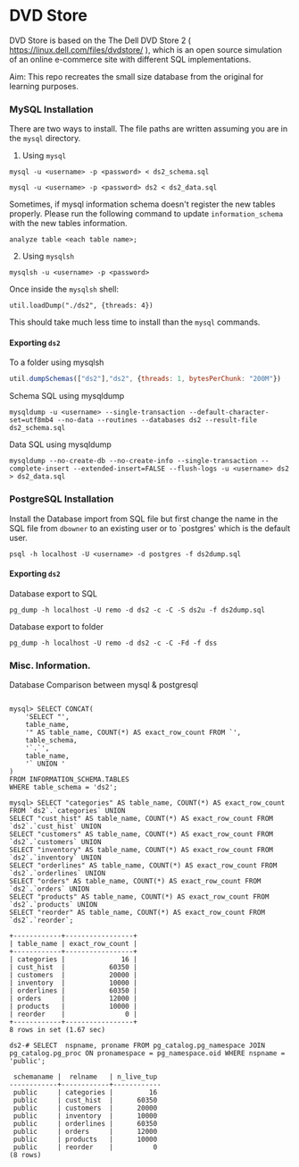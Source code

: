 # DVD Store

DVD Store is based on the The Dell DVD Store 2 ( https://linux.dell.com/files/dvdstore/ ), which is an open source simulation of an online e-commerce site with different SQL implementations.

Aim: This repo recreates the small size database from the original for learning purposes.

### MySQL Installation

There are two ways to install. The file paths are written assuming you are in the `mysql` directory.

1. Using `mysql`

`mysql -u <username> -p <password> < ds2_schema.sql`

`mysql -u <username> -p <password> ds2 < ds2_data.sql`

Sometimes, if mysql information schema doesn't register the new tables properly. Please run the following command to update `information_schema` with the new tables information.

`analyze table <each table name>;`

2. Using `mysqlsh`

`mysqlsh -u <username> -p <password>`

Once inside the `mysqlsh` shell:

`util.loadDump("./ds2", {threads: 4})`

This should take much less time to install than the `mysql` commands.

#### Exporting `ds2`

To a folder using mysqlsh

```js
util.dumpSchemas(["ds2"],"ds2", {threads: 1, bytesPerChunk: "200M"})
```

Schema SQL using mysqldump

```
mysqldump -u <username> --single-transaction --default-character-set=utf8mb4 --no-data --routines --databases ds2 --result-file ds2_schema.sql
```

Data SQL using mysqldump

```
mysqldump --no-create-db --no-create-info --single-transaction --complete-insert --extended-insert=FALSE --flush-logs -u <username> ds2 > ds2_data.sql
```

### PostgreSQL Installation

Install the Database import from SQL file but first change the name in the SQL file from `dbowner` to an existing user or to `postgres' which is the default user.

```
psql -h localhost -U <username> -d postgres -f ds2dump.sql
```

#### Exporting `ds2`

Database export to SQL

```
pg_dump -h localhost -U remo -d ds2 -c -C -S ds2u -f ds2dump.sql
```

Database export to folder

```
pg_dump -h localhost -U remo -d ds2 -c -C -Fd -f dss
```

### Misc. Information.

Database Comparison between mysql & postgresql

```

mysql> SELECT CONCAT(
    'SELECT "', 
    table_name, 
    '" AS table_name, COUNT(*) AS exact_row_count FROM `', 
    table_schema,
    '`.`',
    table_name, 
    '` UNION '
) 
FROM INFORMATION_SCHEMA.TABLES 
WHERE table_schema = 'ds2';

mysql> SELECT "categories" AS table_name, COUNT(*) AS exact_row_count FROM `ds2`.`categories` UNION
SELECT "cust_hist" AS table_name, COUNT(*) AS exact_row_count FROM `ds2`.`cust_hist` UNION  
SELECT "customers" AS table_name, COUNT(*) AS exact_row_count FROM `ds2`.`customers` UNION  
SELECT "inventory" AS table_name, COUNT(*) AS exact_row_count FROM `ds2`.`inventory` UNION  
SELECT "orderlines" AS table_name, COUNT(*) AS exact_row_count FROM `ds2`.`orderlines` UNION
SELECT "orders" AS table_name, COUNT(*) AS exact_row_count FROM `ds2`.`orders` UNION    
SELECT "products" AS table_name, COUNT(*) AS exact_row_count FROM `ds2`.`products` UNION
SELECT "reorder" AS table_name, COUNT(*) AS exact_row_count FROM `ds2`.`reorder`;

+------------+-----------------+
| table_name | exact_row_count |
+------------+-----------------+
| categories |              16 |
| cust_hist  |           60350 |
| customers  |           20000 |
| inventory  |           10000 |
| orderlines |           60350 |
| orders     |           12000 |
| products   |           10000 |
| reorder    |               0 |
+------------+-----------------+
8 rows in set (1.67 sec)

ds2-# SELECT  nspname, proname FROM pg_catalog.pg_namespace JOIN pg_catalog.pg_proc ON pronamespace = pg_namespace.oid WHERE nspname = 'public';

 schemaname |  relname   | n_live_tup
------------+------------+------------
 public     | categories |         16
 public     | cust_hist  |      60350
 public     | customers  |      20000
 public     | inventory  |      10000
 public     | orderlines |      60350
 public     | orders     |      12000
 public     | products   |      10000
 public     | reorder    |          0
(8 rows)

```